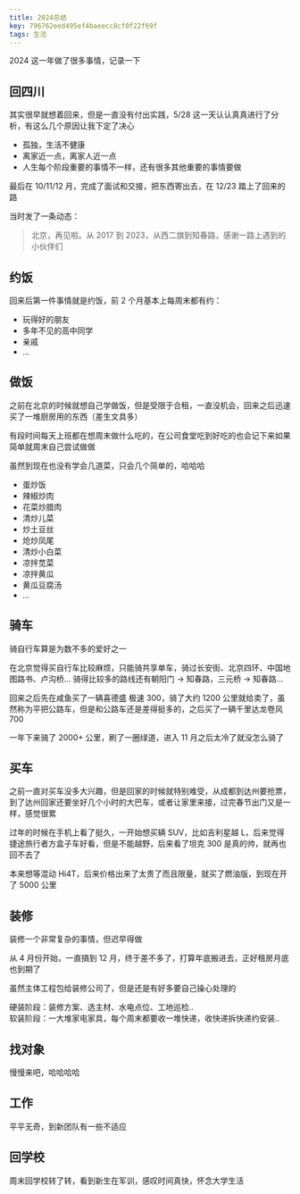 ```yaml
---
title: 2024总结
key: 796762eed495ef4baeecc8cf0f22f69f
tags: 生活
---
```


2024 这一年做了很多事情，记录一下
<!--more-->

## 回四川
其实很早就想着回来，但是一直没有付出实践，5/28 这一天认认真真进行了分析，有这么几个原因让我下定了决心

- 孤独，生活不健康
- 离家近一点，离家人近一点
- 人生每个阶段重要的事情不一样，还有很多其他重要的事情要做

最后在 10/11/12 月，完成了面试和交接，把东西寄出去，在 12/23 踏上了回来的路

当时发了一条动态：

> 北京，再见啦。从 2017 到 2023，从西二旗到知春路，感谢一路上遇到的小伙伴们

## 约饭

回来后第一件事情就是约饭，前 2 个月基本上每周末都有约：

- 玩得好的朋友
- 多年不见的高中同学
- 亲戚
- ...

## 做饭
之前在北京的时候就想自己学做饭，但是受限于合租，一直没机会，回来之后迅速买了一堆厨房用的东西（差生文具多）

有段时间每天上班都在想周末做什么吃的，在公司食堂吃到好吃的也会记下来如果简单就周末自己尝试做做

虽然到现在也没有学会几道菜，只会几个简单的，哈哈哈

- 蛋炒饭
- 辣椒炒肉
- 花菜炒腊肉
- 清炒儿菜
- 炒土豆丝
- 炝炒凤尾
- 清炒小白菜
- 凉拌苋菜
- 凉拌黄瓜
- 黄瓜豆腐汤
- ...

## 骑车
骑自行车算是为数不多的爱好之一

在北京觉得买自行车比较麻烦，只能骑共享单车，骑过长安街、北京四环、中国地图路书、卢沟桥... 骑得比较多的路线还有朝阳门 -> 知春路，三元桥 -> 知春路...

回来之后先在咸鱼买了一辆喜德盛 极速 300，骑了大约 1200 公里就给卖了，虽然称为平把公路车，但是和公路车还是差得挺多的，之后买了一辆千里达龙卷风 700

一年下来骑了 2000+ 公里，刷了一圈绿道，进入 11 月之后太冷了就没怎么骑了

## 买车
之前一直对买车没多大兴趣，但是回家的时候就特别难受，从成都到达州要抢票，到了达州回家还要坐好几个小时的大巴车，或者让家里来接，过完春节出门又是一样，感觉很累

过年的时候在手机上看了挺久，一开始想买辆 SUV，比如吉利星越 L，后来觉得捷途旅行者方盒子车好看，但是不能越野，后来看了坦克 300 是真的帅，就再也回不去了

本来想等混动 Hi4T，后来价格出来了太贵了而且限量，就买了燃油版，到现在开了 5000 公里

## 装修
装修一个非常复杂的事情，但迟早得做

从 4 月份开始，一直搞到 12 月，终于差不多了，打算年底搬进去，正好租房月底也到期了

虽然主体工程包给装修公司了，但是还是有好多要自己操心处理的

硬装阶段：装修方案、选主材、水电点位、工地巡检..  
软装阶段：一大堆家电家具，每个周末都要收一堆快递，收快递拆快递约安装..

## 找对象
慢慢来吧，哈哈哈哈

## 工作
平平无奇，到新团队有一些不适应

## 回学校
周末回学校转了转，看到新生在军训，感叹时间真快，怀念大学生活
